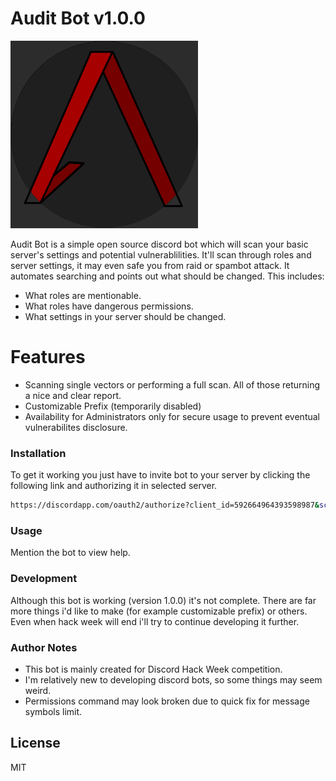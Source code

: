 # Audit Bot v1.0.0
<img src="https://github.com/Crowfunder/Audit-Bot/blob/master/Audit%20Logo.png" alt="drawing" width="300" heigh="300"/>


Audit Bot is a simple open source discord bot which will scan your basic server's settings and potential vulnerablilities. It'll scan through roles and server settings, it may even safe you from raid or spambot attack. It automates searching and points out what should be changed. 
This includes:
  - What roles are mentionable.
  - What roles have dangerous permissions.
  - What settings in your server should be changed.

# Features

  - Scanning single vectors or performing a full scan. All of those returning a nice and clear report.
  - Customizable Prefix (temporarily disabled)
  - Availability for Administrators only for secure usage to prevent eventual vulnerabilites disclosure.

### Installation

To get it working you just have to invite bot to your server by clicking the following link and authorizing it in selected server.
```sh
https://discordapp.com/oauth2/authorize?client_id=592664964393598987&scope=bot&permissions=8
```
### Usage
Mention the bot to view help.

### Development

Although this bot is working (version 1.0.0) it's not complete. There are far more things i'd like to make (for example customizable prefix) or others. Even when hack week will end i'll try to continue developing it further. 

### Author Notes
- This bot is mainly created for Discord Hack Week competition.
- I'm relatively new to developing discord bots, so some things may seem weird.
- Permissions command may look broken due to quick fix for message symbols limit.

License
----

MIT

